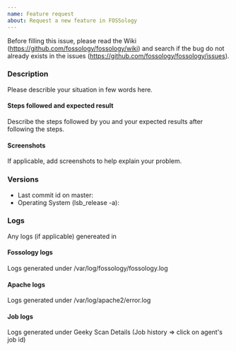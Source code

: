 ```yaml
---
name: Feature request
about: Request a new feature in FOSSology
---
```


Before filling this issue, please read the Wiki (https://github.com/fossology/fossology/wiki)
and search if the bug do not already exists in the issues (https://github.com/fossology/fossology/issues).

### Description

Please describle your situation in few words here.

#### Steps followed and expected result

Describe the steps followed by you and your expected results after following the steps.

#### Screenshots

If applicable, add screenshots to help explain your problem.

### Versions

* Last commit id on master:
* Operating System (lsb_release -a):

### Logs

Any logs (if applicable) genereated in

#### Fossology logs

Logs generated under /var/log/fossology/fossology.log

#### Apache logs

Logs generated under /var/log/apache2/error.log

#### Job logs

Logs generated under Geeky Scan Details (Job history => click on agent's job id)


